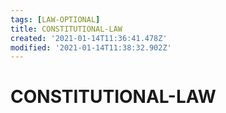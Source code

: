 ```yaml
---
tags: [LAW-OPTIONAL]
title: CONSTITUTIONAL-LAW
created: '2021-01-14T11:36:41.478Z'
modified: '2021-01-14T11:38:32.902Z'
---
```


# CONSTITUTIONAL-LAW

